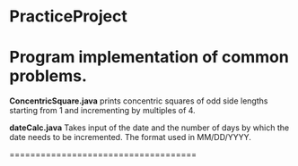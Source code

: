 # PracticeProject
Program implementation of common problems.
====================================

**ConcentricSquare.java**
prints concentric squares of odd side lengths starting from 1 and incrementing by multiples of 4.

**dateCalc.java**
Takes input of the date and the number of days by which the date needs to be incremented. The format used in MM/DD/YYYY.

====================================
